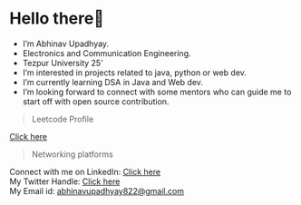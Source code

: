 # Hello there👋

- I’m Abhinav Upadhyay.
- Electronics and Communication Engineering.
- Tezpur University 25'
- I’m interested in projects related to java, python or web dev.
- I’m currently learning DSA in Java and Web dev.
- I’m looking forward to connect with some mentors who can guide me to start off with open source contribution.

>Leetcode Profile

[Click here](https://leetcode.com/Abhinav_Upadhyay/)<br>

>Networking platforms

Connect with me on LinkedIn:
[Click here](https://www.linkedin.com/in/abhinav-upadhyay-67973821b/)<br>
My Twitter Handle: 
[Click here](https://twitter.com/Abhinavsacc)<br>
My Email id:
abhinavupadhyay822@gmail.com<br>


<!---
Abhinav-Upadhyay03/Abhinav-Upadhyay03 is a ✨ special ✨ repository because its `README.md` (this file) appears on your GitHub profile.
You can click the Preview link to take a look at your changes.
--->
